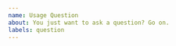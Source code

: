 ```yaml
---
name: Usage Question
about: You just want to ask a question? Go on.
labels: question
---
```


<!--
Don’t be shy! Ask us for help with your question on how to use VAST. But before
doing so, please take a
[look at our documentation](https://docs.tenzir.com/vast) and let us know what's
not covered or unclear.
-->

